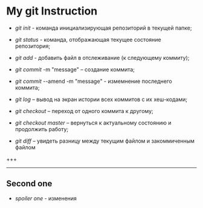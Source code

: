 # My git Instruction

* *git init* - команда инициализирующая репозиторий в текущей папке;

* *git status* - команда, отображающая текущее состояние репозитория;

* *git add* - добавить файл в отслеживание (к следующему коммиту);

* *git commit* -m "message" – создание коммита;

* *git commit* --amend -m "message" - измемнение последнего коммита;

* *git log* – вывод на экран истории всех коммитов с их хеш-кодами;

* *git checkout* – переход от одного коммита к другому;

* *git checkout master* – вернуться к актуальному состоянию и продолжить работу;

* *git diff* – увидеть разницу между текущим файлом и закоммиченным файлом

+++



___________________________________________________________________________



## Second one

* *spoiler one* - изменения